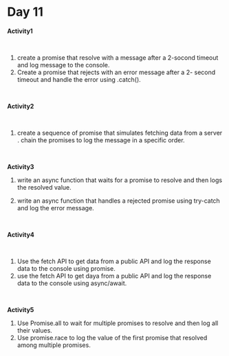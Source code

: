 # Day 11

**Activity1**

<br>

1. create a promise that resolve with a message after a 2-socond timeout and log message to the console.
2. Create a promise that rejects with an error message after a 2- second timeout and handle the error using .catch().

<br>

**Activity2**

<br>

1. create a sequence of promise that simulates fetching data from a server . chain the promises to log the message in a specific order.

<br>

**Activity3**
<br>

1. write an async function that waits for a promise to resolve and then logs the resolved value.

2. write an async function that handles a rejected promise using try-catch and log the error message.

<br>

**Activity4**

<br>

1. Use the fetch API to get data from a public API and log the response data to the console using promise.
2. use the fetch API to get daya from a public API and log the response data to the console using async/await.

<br>

**Activity5**
<br>

1. Use Promise.all to wait for multiple promises to resolve and then log all their values.
2. Use promise.race to log the value of the first promise that resolved among multiple promises.
